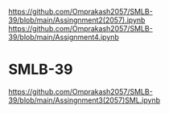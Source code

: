 https://github.com/Omprakash2057/SMLB-39/blob/main/Assingnment2(2057).ipynb
https://github.com/Omprakash2057/SMLB-39/blob/main/Assignment4.ipynb
# SMLB-39
https://github.com/Omprakash2057/SMLB-39/blob/main/Assingnment3(2057)SML.ipynb
